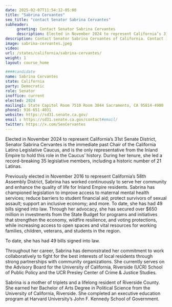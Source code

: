 ```yaml
---
date: 2025-02-07T11:54:12-05:00
title: "Sabrina Cervantes"
seo_title: "contact Senator Sabrina Cervantes"
subheader:
     greeting: Contact Senator Sabrina Cervantes
     description: Elected in November 2024 to represent California’s 31st Senate District, Senator Sabrina Cervantes is the immediate past Chair of the California Latino Legislative Caucus, and is the only representative from the Inland Empire to hold this role in the Caucus’ history. During her tenure, she led a record-breaking 35 legislative members, including a historic number of 21 Latinas.
description: Contact Senator Sabrina Cervantes of California. Contact information for Sabrina Cervantes includes email address, phone number, and mailing address.
image: sabrina-cervantes.jpeg
video:
url: /states/california/sabrina-cervantes/
weight: 1
layout: course_home

####candidate
name: Sabrina Cervantes
state: California
party: Democratic
role: Senator
inoffice: current
elected: 2024
mailing1: State Capitol Room 7510 Room 3044 Sacramento, CA 95814-4900
phone1: 916-651-4031
website: https://sd31.senate.ca.gov/
email : https://sd31.senate.ca.gov/contact#email/
twitter: https://x.com/SenCervantes
---
```

Elected in November 2024 to represent California’s 31st Senate District, Senator Sabrina Cervantes is the immediate past Chair of the California Latino Legislative Caucus, and is the only representative from the Inland Empire to hold this role in the Caucus’ history. During her tenure, she led a record-breaking 35 legislative members, including a historic number of 21 Latinas.

Previously elected in November 2016 to represent California’s 58th Assembly District, Sabrina has worked continuously to serve her community and enhance the quality of life for Inland Empire residents. Sabrina has championed legislation to improve access to maternal mental health services; reduce barriers to student financial aid; protect survivors of sexual assault; support an inclusive economy; and more. To date, she has had 49 bills signed into law. Through her advocacy, she has secured over $650 million in investments from the State Budget for programs and initiatives that strengthen the economy, wildfire resilience, and voting protections, while increasing access to open spaces and vital resources for working families, children, veterans, and students in the region.  

To date, she has had 49 bills signed into law.

Throughout her career, Sabrina has demonstrated her commitment to work collaboratively to fight for the best interests of local residents through strong partnerships with community organizations. She currently serves on the Advisory Board for the University of California, Riverside (UCR) School of Public Policy and the UCR Presley Center of Crime & Justice Studies.

Sabrina is a mother of triplets and a lifelong resident of Riverside County. She earned her Bachelor of Arts Degree in Political Science from the University of California, Riverside. She completed an executive education program at Harvard University’s John F. Kennedy School of Government.

